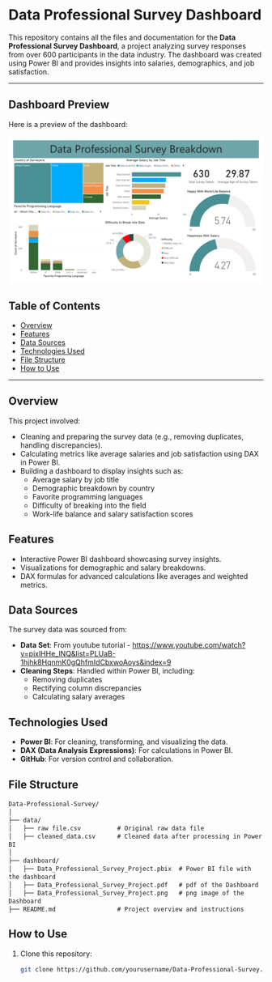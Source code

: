 # Data Professional Survey Dashboard

This repository contains all the files and documentation for the **Data Professional Survey Dashboard**, a project analyzing survey responses from over 600 participants in the data industry. The dashboard was created using Power BI and provides insights into salaries, demographics, and job satisfaction.

---

## Dashboard Preview
Here is a preview of the dashboard:

![Dashboard Screenshot](dashboard/Data_Professional_Survey_Project.png)

## Table of Contents
- [Overview](#overview)
- [Features](#features)
- [Data Sources](#data-sources)
- [Technologies Used](#technologies-used)
- [File Structure](#file-structure)
- [How to Use](#how-to-use)

---

## Overview

This project involved:
- Cleaning and preparing the survey data (e.g., removing duplicates, handling discrepancies).
- Calculating metrics like average salaries and job satisfaction using DAX in Power BI.
- Building a dashboard to display insights such as:
  - Average salary by job title
  - Demographic breakdown by country
  - Favorite programming languages
  - Difficulty of breaking into the field
  - Work-life balance and salary satisfaction scores

## Features
- Interactive Power BI dashboard showcasing survey insights.
- Visualizations for demographic and salary breakdowns.
- DAX formulas for advanced calculations like averages and weighted metrics.

## Data Sources
The survey data was sourced from:
- **Data Set**: From youtube tutorial - https://www.youtube.com/watch?v=pixlHHe_lNQ&list=PLUaB-1hjhk8HqnmK0gQhfmIdCbxwoAoys&index=9
- **Cleaning Steps**: Handled within Power BI, including:
  - Removing duplicates
  - Rectifying column discrepancies
  - Calculating salary averages

## Technologies Used
- **Power BI**: For cleaning, transforming, and visualizing the data.
- **DAX (Data Analysis Expressions)**: For calculations in Power BI.
- **GitHub**: For version control and collaboration.

## File Structure
```
Data-Professional-Survey/
│
├── data/
│   ├── raw file.csv          # Original raw data file
│   ├── cleaned_data.csv      # Cleaned data after processing in Power BI
│
├── dashboard/
│   ├── Data_Professional_Survey_Project.pbix  # Power BI file with the dashboard
│   ├── Data_Professional_Survey_Project.pdf   # pdf of the Dashboard
│   ├── Data_Professional_Survey_Project.png   # png image of the Dashboard
├── README.md                 # Project overview and instructions
```


## How to Use
1. Clone this repository:
   ```bash
   git clone https://github.com/yourusername/Data-Professional-Survey.git
